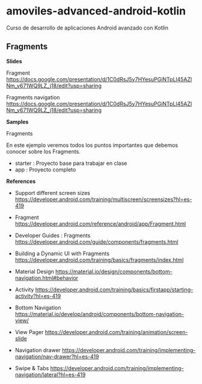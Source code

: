 # amoviles-advanced-android-kotlin
Curso de desarrollo de aplicaciones Android avanzado con Kotlin

## Fragments

**Slides**

Fragment https://docs.google.com/presentation/d/1C0dRsJ5y7HYesuPGiNTpLl45AZlNm_v671WQ9LZ_j18/edit?usp=sharing

Fragments navigation https://docs.google.com/presentation/d/1C0dRsJ5y7HYesuPGiNTpLl45AZlNm_v671WQ9LZ_j18/edit?usp=sharing

**Samples**

Fragments

En este ejemplo veremos todos los puntos importantes que debemos conocer sobre los Fragments.

- starter : Proyecto base para trabajar en clase
- app : Proyecto completo

**References**

- Support different screen sizes  https://developer.android.com/training/multiscreen/screensizes?hl=es-419

- Fragment https://developer.android.com/reference/android/app/Fragment.html

- Developer Guides : Fragments https://developer.android.com/guide/components/fragments.html

- Building a Dynamic UI with Fragments https://developer.android.com/training/basics/fragments/index.html


- Material Design https://material.io/design/components/bottom-navigation.html#behavior

- Activity https://developer.android.com/training/basics/firstapp/starting-activity?hl=es-419

- Bottom Navigation https://material.io/develop/android/components/bottom-navigation-view/

- View Pager https://developer.android.com/training/animation/screen-slide

- Navigation drawer https://developer.android.com/training/implementing-navigation/nav-drawer?hl=es-419

- Swipe & Tabs https://developer.android.com/training/implementing-navigation/lateral?hl=es-419

